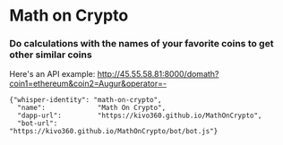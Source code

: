 # Math on Crypto

### Do calculations with the names of your favorite coins to get other similar coins

Here's an API example:
http://45.55.58.81:8000/domath?coin1=ethereum&coin2=Augur&operator=-

```
{"whisper-identity": "math-on-crypto",
  "name":             "Math On Crypto",
  "dapp-url":         "https://kivo360.github.io/MathOnCrypto",
  "bot-url":          "https://kivo360.github.io/MathOnCrypto/bot/bot.js"}
```

